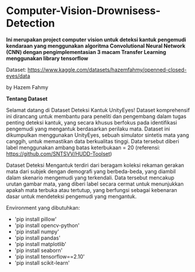 # Computer-Vision-Drownisess-Detection
**Ini merupakan project computer vision untuk deteksi kantuk pengemudi kendaraan yang menggunakan algoritma Convolutional Neural Network (CNN) dengan pengimplementasian 3 macam Transfer Learning menggunakan library tensorflow**

Dataset: https://www.kaggle.com/datasets/hazemfahmy/openned-closed-eyes/data

by Hazem Fahmy

**Tentang Dataset**

Selamat datang di Dataset Deteksi Kantuk UnityEyes! Dataset komprehensif ini dirancang untuk membantu para peneliti dan pengembang dalam tugas penting deteksi kantuk, yang secara khusus berfokus pada identifikasi pengemudi yang mengantuk berdasarkan perilaku mata. Dataset ini dikumpulkan menggunakan UnityEyes, sebuah simulator sintetis mata yang canggih, untuk memastikan data berkualitas tinggi. Data tersebut diberi label menggunakan ambang batas keterbukaan = 20 (referensi: https://github.com/SNTSVV/HUDD-Toolset)

Dataset Deteksi Mengantuk terdiri dari beragam koleksi rekaman gerakan mata dari subjek dengan demografi yang berbeda-beda, yang diambil dalam skenario mengemudi yang terkendali. Data tersebut mencakup urutan gambar mata, yang diberi label secara cermat untuk menunjukkan apakah mata terbuka atau tertutup, yang berfungsi sebagai kebenaran dasar untuk mendeteksi pengemudi yang mengantuk.

Environment yang dibutuhkan:
- 'pip install pillow'
- 'pip install opencv-python'
- 'pip install numpy'
- 'pip install pandas'
- 'pip install matplotlib'
- 'pip install seaborn'
- 'pip install tensorflow==2.10'
- 'pip install scikit-learn'
